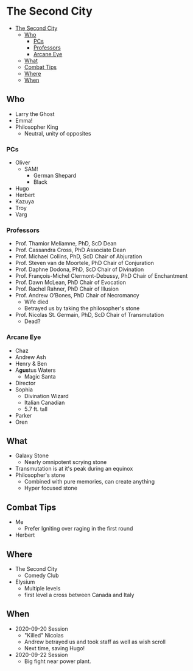 # The Second City

- [The Second City](#the-second-city)
  - [Who](#who)
    - [PCs](#pcs)
    - [Professors](#professors)
    - [Arcane Eye](#arcane-eye)
  - [What](#what)
  - [Combat Tips](#combat-tips)
  - [Where](#where)
  - [When](#when)

## Who

- Larry the Ghost
- Emma!
- Philosopher King
  - Neutral, unity of opposites

### PCs

- Oliver
  - SAM!
    - German Shepard
    - Black
- Hugo
- Herbert
- Kazuya
- Troy
- Varg

### Professors

- Prof. Thamior Meliamne, PhD, ScD Dean
- Prof. Cassandra Cross, PhD Associate Dean
- Prof. Michael Collins, PhD, ScD Chair of Abjuration
- Prof. Steven van de Moortele, PhD Chair of Conjuration
- Prof. Daphne Dodona, PhD, ScD Chair of Divination
- Prof. François-Michel Clermont-Debussy, PhD Chair of Enchantment
- Prof. Dawn McLean, PhD Chair of Evocation
- Prof. Rachel Rahner, PhD Chair of Illusion
- Prof. Andrew O’Bones, PhD Chair of Necromancy
  - Wife died
  - Betrayed us by taking the philosopher's stone
- Prof. Nicolas St. Germain, PhD, ScD Chair of Transmutation
  - Dead?

### Arcane Eye

- Chaz
- Andrew Ash
- Henry & Ben
- A**gus**tus Waters
  - Magic Santa
- Director
- Sophia
  - Divination Wizard
  - Italian Canadian
  - 5.7 ft. tall
- Parker
- Oren

## What

- Galaxy Stone
  - Nearly omnipotent scrying stone
- Transmutation is at it's peak during an equinox
- Philosopher's stone
  - Combined with pure memories, can create anything
  - Hyper focused stone

## Combat Tips

- Me
  - Prefer Igniting over raging in the first round
- Herbert

## Where

- The Second City
  - Comedy Club
- Elysium
  - Multiple levels
  - first level a cross between Canada and Italy

## When

- 2020-09-20 Session
  - "Killed" Nicolas
  - Andrew betrayed us and took staff as well as wish scroll
  - Next time, saving Hugo!
- 2020-09-22 Session
  - Big fight near power plant.
